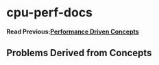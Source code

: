 # cpu-perf-docs
**Read Previous:[Performance Driven Concepts](./concepts.md)**
## Problems Derived from Concepts